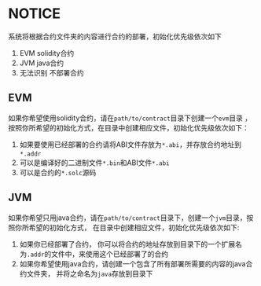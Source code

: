 # NOTICE

系统将根据合约文件夹的内容进行合约的部署，初始化优先级依次如下
1. EVM solidity合约
2. JVM java合约
3. 无法识别 不部署合约

## EVM
如果你希望使用solidity合约，请在`path/to/contract`目录下创建一个`evm`目录
，按照你所希望的初始化方式，在目录中创建相应文件，初始化优先级依次如下：
1. 如果要使用已经部署的合约请将ABI文件存放为`*.abi`，并存放合约地址到`*.addr`
2. 可以是编译好的二进制文件`*.bin`和ABI文件`*.abi`
3. 可以是合约的`*.solc`源码

## JVM
如果你希望只用java合约，请在`path/to/contract`目录下，创建一个`jvm`目录，按照你所希望的初始化方式，
在目录中创建相应文件，初始化优先级依次如下:
1. 如果你已经部署了合约， 你可以将合约的地址存放到目录下的一个扩展名
   为`.addr`的文件中，来使用这个已经部署了的合约
2. 如果你希望使用java合约，请创建一个包含了所有部署所需要的内容的java合约文件夹，
并将之命名为`java`存放到目录下

